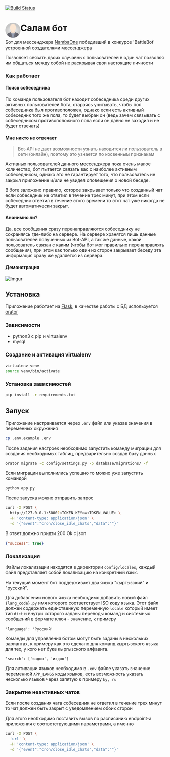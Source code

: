 [![Build Status](https://travis-ci.org/erjanmx/salam-bot.svg?branch=master)](https://travis-ci.org/erjanmx/salam-bot)

 # Салам бот <img src="salam_bot.png" align="left" height="48" width="48" >



Бот для мессенджера [NambaOne](https://namba1.co/) победивший в конкурсе 'BattleBot' устроенной создателями мессенджера

Позволяет связать двоих случайных пользователей в один чат позволяя им общаться между собой не раскрывая свои настоящие личности

### Как работает

#### Поиск собеседника 

По команде пользователя бот находит собеседника среди других активных пользователей бота, стараясь учитывать, чтобы пол собеседника был противоположен, однако если есть активный собеседник того же пола, то будет выбран он (ведь зачем связывать с собеседником противоположного пола если он давно не заходил и не будет отвечать)

#### Мне никто не отвечает

> Bot-API не дает возможности узнать находится ли пользователь в сети (онлайн), поэтому это узнается по косвенным признакам

Активных пользователей данного мессенджера пока очень малое количество, бот пытается связать вас с наиболее активным собеседником, однако это не гарантирует того, что пользователь не закрыл приложение и/или не увидел оповещения о новой беседе.

В боте заложено правило, которое закрывает только что созданный чат если собеседник не ответил в течение трех минут, при этом если собеседник ответил в течение этого времени то этот чат уже никогда не будет автоматически закрыт.

#### Анонимно ли?

Да, все сообщения сразу перенаправляются собеседнику не сохраняясь где-либо на сервере. На сервере хранятся лишь данные пользователей полученных из Bot-API, а так же данные, какой пользователь связан с каким (чтобы бот мог правильно перенаправлять сообщения), при этом как только один из сторон закрывает беседу эта информация сразу же удаляется из сервера.


#### Демонстрация
![Imgur](http://i.imgur.com/rNPY46j.gif)


## Установка

Приложение работает на [Flask](http://flask.pocoo.org/), в качестве работы с БД используется [orator](https://orator-orm.com/)

### Зависимости

- python3 с pip и virtualenv
- mysql

### Создание и активация virtualenv

```bash
virtualenv venv
source venv/bin/activate
```

### Установка зависимостей

```bash
pip install -r requirements.txt
```

## Запуск

Приложение настраивается через `.env` файл или указав значения в переменных окружения
```bash
cp .env.example .env
```

После задания настроек необходимо запустить команду миграции для создания необходимых таблиц, предварительно создав базу данных

```bash
orator migrate -c config/settings.py -p database/migrations/ -f
```

Если миграции выполнились успешно то можно уже запустить командой

```bash
python app.py
```

После запуска можно отправить запрос 
```bash
curl -X POST \
  http://127.0.0.1:5000?<TOKEN_KEY>=<TOKEN_VALUE> \
  -H 'content-type: application/json' \
  -d '{"event":"cron/close_idle_chats","data":""}'
```

В ответ должно придти 200 Ok c json
```json
{"success": true}
```

### Локализация

Файлы локализации находятся в директории `config/locales`, каждый файл представляет собой локализацию на конкретный язык.

На текущий момент бот поддерживает два языка "кыргызский" и "русский".

Для добавлении нового языка необходимо добавить новый файл `{lang_code}.py` имя которого соответствует ISO коду языка. 
Этот файл должен содержать единственную переменную `locale` который имеет тип `dict` и внутри которого заданы переводы команд и системных сообщений в формате ключ - значение, к примеру

```
'language': 'Русский'
```

Команды для управления ботом могут быть заданы в нескольких вариантах, к примеру как это сделано для команд кыргызского языка для тех, у кого нет букв кыргызского алфавита. 

```
'search': ['издөө', 'издоо']
```

Для активации языков необходимо в `.env` файле указать значение переменной `APP_LANGS` коды языков, есть возможность указать несколько языков через запятую к примеру `ky, ru`
### Закрытие неактивных чатов

Если после создания чата собеседник не ответил в течение трех минут то чат должен быть закрыт с уведомлением обоих сторон

Для этого необходимо поставить вызов по расписанию endpoint-a приложения с соответствующими параметрами, а именно

```bash
curl -X POST \
  'url' \
  -H 'content-type: application/json' \
  -d '{"event":"cron/close_idle_chats","data":""}'
```
